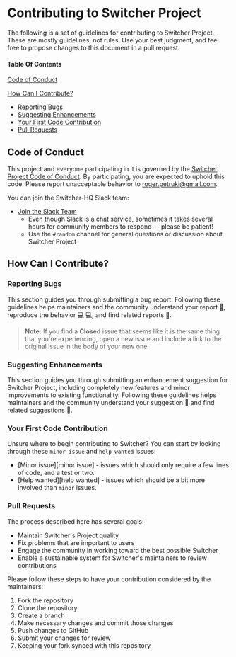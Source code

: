 # Contributing to Switcher Project

The following is a set of guidelines for contributing to Switcher Project. These are mostly guidelines, not rules. Use your best judgment, and feel free to propose changes to this document in a pull request.

#### Table Of Contents

[Code of Conduct](#code-of-conduct)

[How Can I Contribute?](#how-can-i-contribute)
  * [Reporting Bugs](#reporting-bugs)
  * [Suggesting Enhancements](#suggesting-enhancements)
  * [Your First Code Contribution](#your-first-code-contribution)
  * [Pull Requests](#pull-requests)

## Code of Conduct

This project and everyone participating in it is governed by the [Switcher Project Code of Conduct](CODE_OF_CONDUCT.md). By participating, you are expected to uphold this code. Please report unacceptable behavior to [roger.petruki@gmail.com](mailto:roger.petruki@gmail.com).

You can join the Switcher-HQ Slack team:

* [Join the Slack Team](https://switcher-hq.slack.com/)
    * Even though Slack is a chat service, sometimes it takes several hours for community members to respond &mdash; please be patient!
    * Use the `#random` channel for general questions or discussion about Switcher Project

## How Can I Contribute?

### Reporting Bugs

This section guides you through submitting a bug report. Following these guidelines helps maintainers and the community understand your report :pencil:, reproduce the behavior :computer: :computer:, and find related reports :mag_right:.

> **Note:** If you find a **Closed** issue that seems like it is the same thing that you're experiencing, open a new issue and include a link to the original issue in the body of your new one.

### Suggesting Enhancements

This section guides you through submitting an enhancement suggestion for Switcher Project, including completely new features and minor improvements to existing functionality. Following these guidelines helps maintainers and the community understand your suggestion :pencil: and find related suggestions :mag_right:.

### Your First Code Contribution

Unsure where to begin contributing to Switcher? You can start by looking through these `minor issue` and `help wanted` issues:

* [Minor issue][minor issue] - issues which should only require a few lines of code, and a test or two.
* [Help wanted][help wanted] - issues which should be a bit more involved than `minor` issues.

### Pull Requests

The process described here has several goals:

- Maintain Switcher's Project quality
- Fix problems that are important to users
- Engage the community in working toward the best possible Switcher
- Enable a sustainable system for Switcher's maintainers to review contributions

Please follow these steps to have your contribution considered by the maintainers:

1. Fork the repository
2. Clone the repository
3. Create a branch
4. Make necessary changes and commit those changes
5. Push changes to GitHub
6. Submit your changes for review
7. Keeping your fork synced with this repository